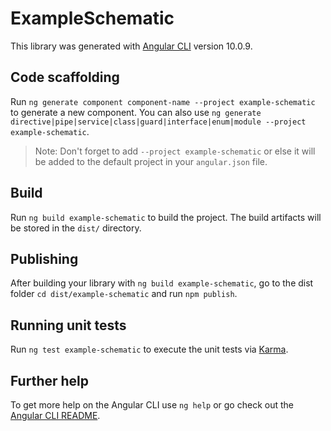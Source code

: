 # ExampleSchematic

This library was generated with [Angular CLI](https://github.com/angular/angular-cli) version 10.0.9.

## Code scaffolding

Run `ng generate component component-name --project example-schematic` to generate a new component. You can also use `ng generate directive|pipe|service|class|guard|interface|enum|module --project example-schematic`.
> Note: Don't forget to add `--project example-schematic` or else it will be added to the default project in your `angular.json` file. 

## Build

Run `ng build example-schematic` to build the project. The build artifacts will be stored in the `dist/` directory.

## Publishing

After building your library with `ng build example-schematic`, go to the dist folder `cd dist/example-schematic` and run `npm publish`.

## Running unit tests

Run `ng test example-schematic` to execute the unit tests via [Karma](https://karma-runner.github.io).

## Further help

To get more help on the Angular CLI use `ng help` or go check out the [Angular CLI README](https://github.com/angular/angular-cli/blob/master/README.md).
